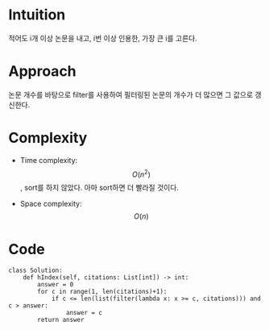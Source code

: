 # Intuition
적어도 i개 이상 논문을 내고, i번 이상 인용한, 가장 큰 i를 고른다.

# Approach
논문 개수를 바탕으로 filter를 사용하여 필터링된 논문의 개수가 더 많으면 그 값으로 갱신한다.

# Complexity
- Time complexity: $$O(n^2)$$, sort를 하지 않았다. 아마 sort하면 더 빨라질 것이다.

- Space complexity: $$O(n)$$

# Code
```python3 []
class Solution:
    def hIndex(self, citations: List[int]) -> int:
        answer = 0
        for c in range(1, len(citations)+1):
            if c <= len(list(filter(lambda x: x >= c, citations))) and c > answer:
                answer = c
        return answer
```
